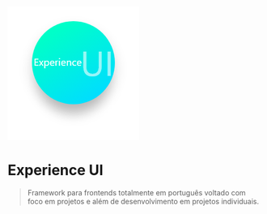 
![Exeperience UI](https://github.com/Franwebmaster/experience-ui/blob/master/image/logo-experience.png)
# Experience UI

> Framework para frontends totalmente em português voltado com foco em projetos e além de desenvolvimento em projetos individuais. 